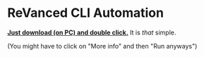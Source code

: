 # ReVanced CLI Automation

[**Just download (on PC) and double click.**](https://github.com/taku-nm/auto-cli/releases/download/v.1.24/auto-cli-1.24.bat) It is *that* simple.

(You might have to click on "More info" and then "Run anyways")
